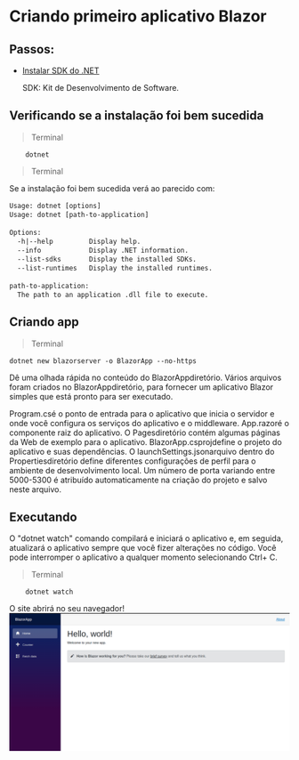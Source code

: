 # Criando primeiro aplicativo Blazor

## Passos:

- [Instalar SDK do .NET](https://docs.microsoft.com/dotnet/core/install/linux?WT.mc_id=dotnet-35129-website)

    SDK: Kit de Desenvolvimento de Software.

## Verificando se a instalação foi bem sucedida
>Terminal
~~~
    dotnet
~~~
>Terminal

Se a instalação foi bem sucedida verá ao parecido com:
~~~
Usage: dotnet [options]
Usage: dotnet [path-to-application]

Options:
  -h|--help         Display help.
  --info            Display .NET information.
  --list-sdks       Display the installed SDKs.
  --list-runtimes   Display the installed runtimes.

path-to-application:
  The path to an application .dll file to execute.
~~~
## Criando app 
>Terminal
~~~
dotnet new blazorserver -o BlazorApp --no-https
~~~
Dê uma olhada rápida no conteúdo do BlazorAppdiretório. Vários arquivos foram criados no BlazorAppdiretório, para fornecer um aplicativo Blazor simples que está pronto para ser executado.

Program.csé o ponto de entrada para o aplicativo que inicia o servidor e onde você configura os serviços do aplicativo e o middleware.
App.razoré o componente raiz do aplicativo.
O Pagesdiretório contém algumas páginas da Web de exemplo para o aplicativo.
BlazorApp.csprojdefine o projeto do aplicativo e suas dependências.
O launchSettings.jsonarquivo dentro do Propertiesdiretório define diferentes configurações de perfil para o ambiente de desenvolvimento local. Um número de porta variando entre 5000-5300 é atribuído automaticamente na criação do projeto e salvo neste arquivo.

## Executando

O "dotnet watch" comando compilará e iniciará o aplicativo e, em seguida, atualizará o aplicativo sempre que você fizer alterações no código. Você pode interromper o aplicativo a qualquer momento selecionando Ctrl+ C.


>Terminal
~~~
    dotnet watch
~~~
O site abrirá no seu navegador!
![Site](https://github.com/neresfabio/estudo.NET/blob/master/Blazor_Tutorial/BlazorApp/images/Captura%20de%20tela%20de%202022-02-03%2020-45-36.png)
